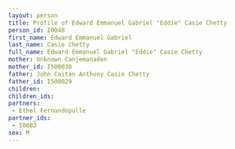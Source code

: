 ```yaml
---
layout: person
title: Profile of Edward Emmanuel Gabriel "Eddie" Casie Chetty
person_id: I0048
first_name: Edward Emmanuel Gabriel
last_name: Casie Chetty
full_name: Edward Emmanuel Gabriel "Eddie" Casie Chetty
mother: Unknown Canjemanaden
mother_id: I500030
father: John Caitan Anthony Casie Chetty
father_id: I500029
children:
children_ids:
partners:
 - Ethel Fernandopulle
partner_ids:
 - I0083
sex: M
---
```


